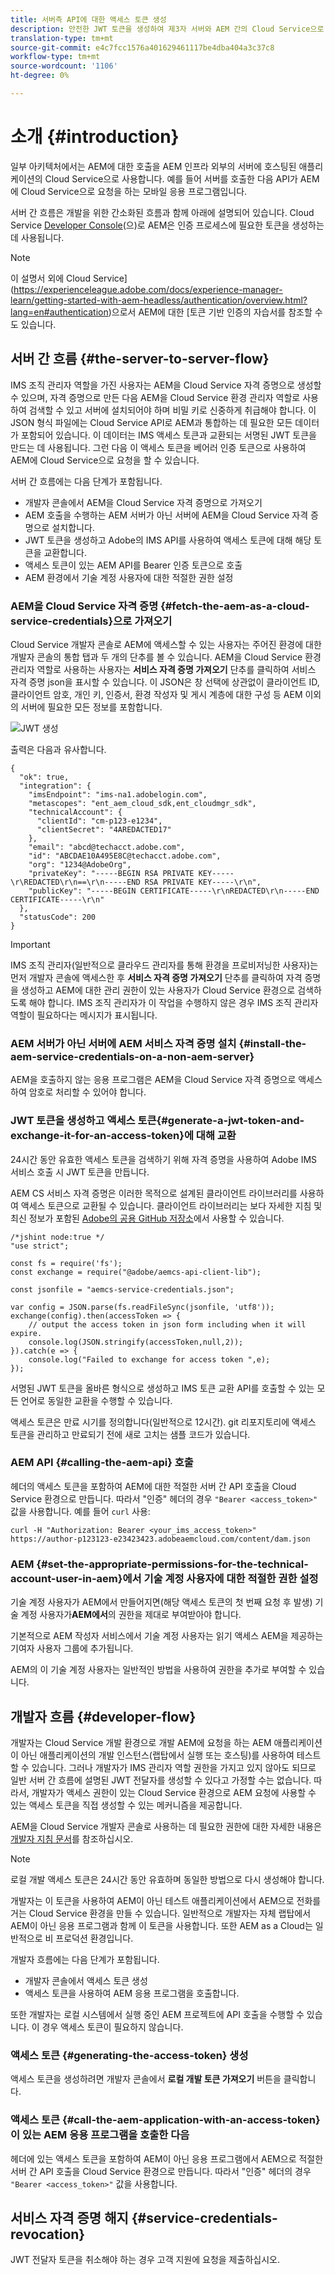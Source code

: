 ```yaml
---
title: 서버측 API에 대한 액세스 토큰 생성
description: 안전한 JWT 토큰을 생성하여 제3자 서버와 AEM 간의 Cloud Service으로 원활한 커뮤니케이션을 제공하는 방법을 살펴볼 수 있습니다.
translation-type: tm+mt
source-git-commit: e4c7fcc1576a401629461117be4dba404a3c37c8
workflow-type: tm+mt
source-wordcount: '1106'
ht-degree: 0%

---
```



# 소개 {#introduction}

일부 아키텍처에서는 AEM에 대한 호출을 AEM 인프라 외부의 서버에 호스팅된 애플리케이션의 Cloud Service으로 사용합니다. 예를 들어 서버를 호출한 다음 API가 AEM에 Cloud Service으로 요청을 하는 모바일 응용 프로그램입니다.

서버 간 흐름은 개발을 위한 간소화된 흐름과 함께 아래에 설명되어 있습니다. Cloud Service [Developer Console](development-guidelines.md#crxde-lite-and-developer-console)(으)로 AEM은 인증 프로세스에 필요한 토큰을 생성하는 데 사용됩니다.

>[!NOTE]
>
>이 설명서 외에 Cloud Service](https://experienceleague.adobe.com/docs/experience-manager-learn/getting-started-with-aem-headless/authentication/overview.html?lang=en#authentication)으로서 AEM에 대한 [토큰 기반 인증의 자습서를 참조할 수도 있습니다.

## 서버 간 흐름 {#the-server-to-server-flow}

IMS 조직 관리자 역할을 가진 사용자는 AEM을 Cloud Service 자격 증명으로 생성할 수 있으며, 자격 증명으로 만든 다음 AEM을 Cloud Service 환경 관리자 역할로 사용하여 검색할 수 있고 서버에 설치되어야 하며 비밀 키로 신중하게 취급해야 합니다. 이 JSON 형식 파일에는 Cloud Service API로 AEM과 통합하는 데 필요한 모든 데이터가 포함되어 있습니다. 이 데이터는 IMS 액세스 토큰과 교환되는 서명된 JWT 토큰을 만드는 데 사용됩니다. 그런 다음 이 액세스 토큰을 베어러 인증 토큰으로 사용하여 AEM에 Cloud Service으로 요청을 할 수 있습니다.

서버 간 흐름에는 다음 단계가 포함됩니다.

* 개발자 콘솔에서 AEM을 Cloud Service 자격 증명으로 가져오기
* AEM 호출을 수행하는 AEM 서버가 아닌 서버에 AEM을 Cloud Service 자격 증명으로 설치합니다.
* JWT 토큰을 생성하고 Adobe의 IMS API를 사용하여 액세스 토큰에 대해 해당 토큰을 교환합니다.
* 액세스 토큰이 있는 AEM API를 Bearer 인증 토큰으로 호출
* AEM 환경에서 기술 계정 사용자에 대한 적절한 권한 설정

### AEM을 Cloud Service 자격 증명 {#fetch-the-aem-as-a-cloud-service-credentials}으로 가져오기

Cloud Service 개발자 콘솔로 AEM에 액세스할 수 있는 사용자는 주어진 환경에 대한 개발자 콘솔의 통합 탭과 두 개의 단추를 볼 수 있습니다. AEM을 Cloud Service 환경 관리자 역할로 사용하는 사용자는 **서비스 자격 증명 가져오기** 단추를 클릭하여 서비스 자격 증명 json을 표시할 수 있습니다. 이 JSON은 창 선택에 상관없이 클라이언트 ID, 클라이언트 암호, 개인 키, 인증서, 환경 작성자 및 게시 계층에 대한 구성 등 AEM 이외의 서버에 필요한 모든 정보를 포함합니다.

![JWT 생성](assets/JWTtoken3.png)

출력은 다음과 유사합니다.

```
{
  "ok": true,
  "integration": {
    "imsEndpoint": "ims-na1.adobelogin.com",
    "metascopes": "ent_aem_cloud_sdk,ent_cloudmgr_sdk",
    "technicalAccount": {
      "clientId": "cm-p123-e1234",
      "clientSecret": "4AREDACTED17"
    },
    "email": "abcd@techacct.adobe.com",
    "id": "ABCDAE10A495E8C@techacct.adobe.com",
    "org": "1234@AdobeOrg",
    "privateKey": "-----BEGIN RSA PRIVATE KEY-----\r\REDACTED\r\n==\r\n-----END RSA PRIVATE KEY-----\r\n",
    "publicKey": "-----BEGIN CERTIFICATE-----\r\nREDACTED\r\n-----END CERTIFICATE-----\r\n"
  },
  "statusCode": 200
}
```

>[!IMPORTANT]
>
>IMS 조직 관리자(일반적으로 클라우드 관리자를 통해 환경을 프로비저닝한 사용자)는 먼저 개발자 콘솔에 액세스한 후 **서비스 자격 증명 가져오기** 단추를 클릭하여 자격 증명을 생성하고 AEM에 대한 관리 권한이 있는 사용자가 Cloud Service 환경으로 검색하도록 해야 합니다. IMS 조직 관리자가 이 작업을 수행하지 않은 경우 IMS 조직 관리자 역할이 필요하다는 메시지가 표시됩니다.

### AEM 서버가 아닌 서버에 AEM 서비스 자격 증명 설치 {#install-the-aem-service-credentials-on-a-non-aem-server}

AEM을 호출하지 않는 응용 프로그램은 AEM을 Cloud Service 자격 증명으로 액세스하여 암호로 처리할 수 있어야 합니다.

### JWT 토큰을 생성하고 액세스 토큰{#generate-a-jwt-token-and-exchange-it-for-an-access-token}에 대해 교환

24시간 동안 유효한 액세스 토큰을 검색하기 위해 자격 증명을 사용하여 Adobe IMS 서비스 호출 시 JWT 토큰을 만듭니다.

AEM CS 서비스 자격 증명은 이러한 목적으로 설계된 클라이언트 라이브러리를 사용하여 액세스 토큰으로 교환될 수 있습니다. 클라이언트 라이브러리는 보다 자세한 지침 및 최신 정보가 포함된 [Adobe의 공용 GitHub 저장소](https://github.com/adobe/aemcs-api-client-lib)에서 사용할 수 있습니다.

```
/*jshint node:true */
"use strict";

const fs = require('fs');
const exchange = require("@adobe/aemcs-api-client-lib");

const jsonfile = "aemcs-service-credentials.json";

var config = JSON.parse(fs.readFileSync(jsonfile, 'utf8'));
exchange(config).then(accessToken => {
    // output the access token in json form including when it will expire.
    console.log(JSON.stringify(accessToken,null,2));
}).catch(e => {
    console.log("Failed to exchange for access token ",e);
});
```

서명된 JWT 토큰을 올바른 형식으로 생성하고 IMS 토큰 교환 API를 호출할 수 있는 모든 언어로 동일한 교환을 수행할 수 있습니다.

액세스 토큰은 만료 시기를 정의합니다(일반적으로 12시간). git 리포지토리에 액세스 토큰을 관리하고 만료되기 전에 새로 고치는 샘플 코드가 있습니다.

### AEM API {#calling-the-aem-api} 호출

헤더의 액세스 토큰을 포함하여 AEM에 대한 적절한 서버 간 API 호출을 Cloud Service 환경으로 만듭니다. 따라서 &quot;인증&quot; 헤더의 경우 `"Bearer <access_token>"` 값을 사용합니다. 예를 들어 `curl` 사용:

```curlc
curl -H "Authorization: Bearer <your_ims_access_token>" https://author-p123123-e23423423.adobeaemcloud.com/content/dam.json
```

### AEM {#set-the-appropriate-permissions-for-the-technical-account-user-in-aem}에서 기술 계정 사용자에 대한 적절한 권한 설정

기술 계정 사용자가 AEM에서 만들어지면(해당 액세스 토큰의 첫 번째 요청 후 발생) 기술 계정 사용자가&#x200B;**AEM에서**&#x200B;의 권한을 제대로 부여받아야 합니다.

기본적으로 AEM 작성자 서비스에서 기술 계정 사용자는 읽기 액세스 AEM을 제공하는 기여자 사용자 그룹에 추가됩니다.

AEM의 이 기술 계정 사용자는 일반적인 방법을 사용하여 권한을 추가로 부여할 수 있습니다.

## 개발자 흐름 {#developer-flow}

개발자는 Cloud Service 개발 환경으로 개발 AEM에 요청을 하는 AEM 애플리케이션이 아닌 애플리케이션의 개발 인스턴스(랩탑에서 실행 또는 호스팅)를 사용하여 테스트할 수 있습니다. 그러나 개발자가 IMS 관리자 역할 권한을 가지고 있지 않아도 되므로 일반 서버 간 흐름에 설명된 JWT 전달자를 생성할 수 있다고 가정할 수는 없습니다. 따라서, 개발자가 액세스 권한이 있는 Cloud Service 환경으로 AEM 요청에 사용할 수 있는 액세스 토큰을 직접 생성할 수 있는 메커니즘을 제공합니다.

AEM을 Cloud Service 개발자 콘솔로 사용하는 데 필요한 권한에 대한 자세한 내용은 [개발자 지침 문서](/help/implementing/developing/introduction/development-guidelines.md#crxde-lite-and-developer-console)를 참조하십시오.

>[!NOTE]
>
>로컬 개발 액세스 토큰은 24시간 동안 유효하며 동일한 방법으로 다시 생성해야 합니다.

개발자는 이 토큰을 사용하여 AEM이 아닌 테스트 애플리케이션에서 AEM으로 전화를 거는 Cloud Service 환경을 만들 수 있습니다. 일반적으로 개발자는 자체 랩탑에서 AEM이 아닌 응용 프로그램과 함께 이 토큰을 사용합니다. 또한 AEM as a Cloud는 일반적으로 비 프로덕션 환경입니다.

개발자 흐름에는 다음 단계가 포함됩니다.

* 개발자 콘솔에서 액세스 토큰 생성
* 액세스 토큰을 사용하여 AEM 응용 프로그램을 호출합니다.

또한 개발자는 로컬 시스템에서 실행 중인 AEM 프로젝트에 API 호출을 수행할 수 있습니다. 이 경우 액세스 토큰이 필요하지 않습니다.

### 액세스 토큰 {#generating-the-access-token} 생성

액세스 토큰을 생성하려면 개발자 콘솔에서 **로컬 개발 토큰 가져오기** 버튼을 클릭합니다.

### 액세스 토큰 {#call-the-aem-application-with-an-access-token}이 있는 AEM 응용 프로그램을 호출한 다음

헤더에 있는 액세스 토큰을 포함하여 AEM이 아닌 응용 프로그램에서 AEM으로 적절한 서버 간 API 호출을 Cloud Service 환경으로 만듭니다. 따라서 &quot;인증&quot; 헤더의 경우 `"Bearer <access_token>"` 값을 사용합니다.

## 서비스 자격 증명 해지 {#service-credentials-revocation}

JWT 전달자 토큰을 취소해야 하는 경우 고객 지원에 요청을 제출하십시오.